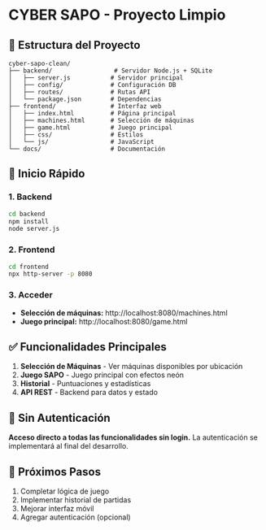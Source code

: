 # CYBER SAPO - Proyecto Limpio

## 🎯 Estructura del Proyecto

```
cyber-sapo-clean/
├── backend/                 # Servidor Node.js + SQLite
│   ├── server.js           # Servidor principal
│   ├── config/             # Configuración DB
│   ├── routes/             # Rutas API
│   └── package.json        # Dependencias
├── frontend/               # Interfaz web
│   ├── index.html          # Página principal
│   ├── machines.html       # Selección de máquinas
│   ├── game.html           # Juego principal
│   ├── css/                # Estilos
│   └── js/                 # JavaScript
└── docs/                   # Documentación

```

## 🚀 Inicio Rápido

### 1. Backend
```bash
cd backend
npm install
node server.js
```

### 2. Frontend
```bash
cd frontend
npx http-server -p 8080
```

### 3. Acceder
- **Selección de máquinas:** http://localhost:8080/machines.html
- **Juego principal:** http://localhost:8080/game.html

## ✅ Funcionalidades Principales

1. **Selección de Máquinas** - Ver máquinas disponibles por ubicación
2. **Juego SAPO** - Juego principal con efectos neón
3. **Historial** - Puntuaciones y estadísticas
4. **API REST** - Backend para datos y estado

## 🔧 Sin Autenticación

**Acceso directo a todas las funcionalidades sin login.**
La autenticación se implementará al final del desarrollo.

## 📝 Próximos Pasos

1. Completar lógica de juego
2. Implementar historial de partidas
3. Mejorar interfaz móvil
4. Agregar autenticación (opcional)
